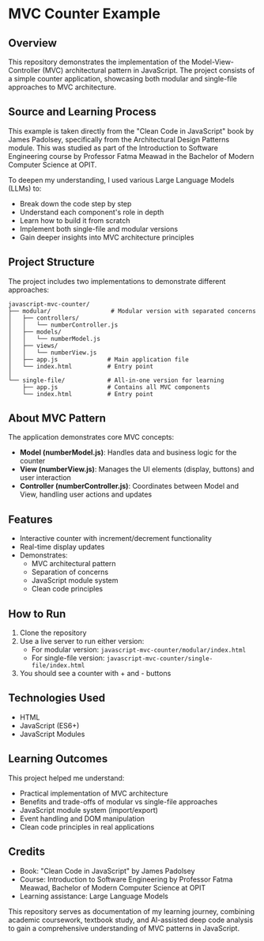# MVC Counter Example

## Overview
This repository demonstrates the implementation of the Model-View-Controller (MVC) architectural pattern in JavaScript. The project consists of a simple counter application, showcasing both modular and single-file approaches to MVC architecture.

## Source and Learning Process

This example is taken directly from the "Clean Code in JavaScript" book by James Padolsey, specifically from the Architectural Design Patterns module. This was studied as part of the Introduction to Software Engineering course by Professor Fatma Meawad in the Bachelor of Modern Computer Science at OPIT. 

To deepen my understanding, I used various Large Language Models (LLMs) to:
- Break down the code step by step
- Understand each component's role in depth
- Learn how to build it from scratch
- Implement both single-file and modular versions
- Gain deeper insights into MVC architecture principles

## Project Structure

The project includes two implementations to demonstrate different approaches:

```plaintext
javascript-mvc-counter/
├── modular/                 # Modular version with separated concerns
│   ├── controllers/
│   │   └── numberController.js
│   ├── models/
│   │   └── numberModel.js
│   ├── views/
│   │   └── numberView.js
│   ├── app.js              # Main application file
│   └── index.html          # Entry point
│
└── single-file/            # All-in-one version for learning
    ├── app.js              # Contains all MVC components
    └── index.html          # Entry point
```

## About MVC Pattern

The application demonstrates core MVC concepts:
- **Model (numberModel.js)**: Handles data and business logic for the counter
- **View (numberView.js)**: Manages the UI elements (display, buttons) and user interaction
- **Controller (numberController.js)**: Coordinates between Model and View, handling user actions and updates

## Features

- Interactive counter with increment/decrement functionality
- Real-time display updates
- Demonstrates:
  - MVC architectural pattern
  - Separation of concerns
  - JavaScript module system
  - Clean code principles

## How to Run

1. Clone the repository
2. Use a live server to run either version:
   - For modular version: `javascript-mvc-counter/modular/index.html`
   - For single-file version: `javascript-mvc-counter/single-file/index.html`
3. You should see a counter with + and - buttons

## Technologies Used
- HTML
- JavaScript (ES6+)
- JavaScript Modules

## Learning Outcomes

This project helped me understand:
- Practical implementation of MVC architecture
- Benefits and trade-offs of modular vs single-file approaches
- JavaScript module system (import/export)
- Event handling and DOM manipulation
- Clean code principles in real applications

## Credits
- Book: "Clean Code in JavaScript" by James Padolsey
- Course: Introduction to Software Engineering by Professor Fatma Meawad, Bachelor of Modern Computer Science at OPIT
- Learning assistance: Large Language Models

This repository serves as documentation of my learning journey, combining academic coursework, textbook study, and AI-assisted deep code analysis to gain a comprehensive understanding of MVC patterns in JavaScript.